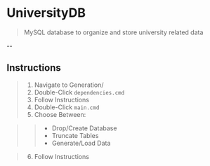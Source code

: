 # UniversityDB
> MySQL database to organize and store university related data

--
## Instructions
> 1. Navigate to Generation/
> 2. Double-Click ```dependencies.cmd```
> 3. Follow Instructions
> 4. Double-Click ```main.cmd```
> 5. Choose Between:

>> * Drop/Create Database
>> * Truncate Tables
>> * Generate/Load Data

> 6. Follow Instructions
